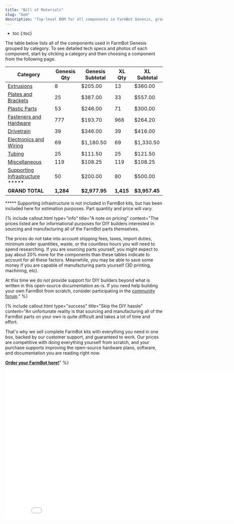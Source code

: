 ```yaml
---
title: "Bill of Materials"
slug: "bom"
description: "Top-level BOM for all components in FarmBot Genesis, grouped by category. Visit [our shop](http://shop.farm.bot) to purchase parts."
---
```


* toc
{:toc}

The table below lists all of the components used in FarmBot Genesis grouped by category. To see detailed tech specs and photos of each component, start by clicking a category and then choosing a component from the following page.

|Category                      |Genesis Qty                   |Genesis Subtotal              |XL Qty                        |XL Subtotal                   |
|------------------------------|------------------------------|------------------------------|------------------------------|------------------------------|
|[Extrusions](bom/extrusions.md)  |8                             |$205.00                       |13                            |$360.00
|[Plates and Brackets](bom/plates-and-brackets.md)|25                            |$387.00                       |33                            |$557.00
|[Plastic Parts](bom/plastic-parts.md)|53                            |$246.00                       |71                            |$300.00
|[Fasteners and Hardware](bom/fasteners-and-hardware.md)|777                           |$193.70                       |966                           |$264.20
|[Drivetrain](bom/drivetrain.md)  |39                            |$346.00                       |39                            |$416.00
|[Electronics and Wiring](bom/electronics-and-wiring.md)|69                            |$1,180.50                     |69                            |$1,330.50
|[Tubing](bom/tubing.md)          |25                            |$111.50                       |25                            |$121.50
|[Miscellaneous](bom/miscellaneous.md)|119                           |$108.25                       |119                           |$108.25
|[Supporting Infrastructure](../FarmBot-Genesis-V1.4/supporting-infrastructure/building-a-raised-bed.md) *****|50                            |$200.00                       |80                            |$500.00
|**GRAND TOTAL**               |**1,284**                     |**$2,977.95**                 |**1,415**                     |**$3,957.45**

***** Supporting infrastructure is not included in FarmBot kits, but has been included here for estimation purposes. Part quantity and price will vary.

{%
include callout.html
type="info"
title="A note on pricing"
content="The prices listed are for informational purposes for DIY builders interested in sourcing and manufacturing all of the FarmBot parts themselves.

The prices do not take into account shipping fees, taxes, import duties, minimum order quantities, waste, or the countless hours you will need to spend researching. If you are sourcing parts yourself, you might expect to pay about 20% more for the components than these tables indicate to account for all these factors. Meanwhile, you may be able to save some money if you are capable of manufacturing parts yourself (3D printing, machining, etc).

At this time we do not provide support for DIY builders beyond what is written in this open-source documentation as-is. If you need help building your own FarmBot from scratch, consider participating in the [community forum](https://forum.farmbot.org)."
%}



{%
include callout.html
type="success"
title="Skip the DIY hassle"
content="An unfortunate reality is that sourcing and manufacturing all of the FarmBot parts on your own is quite difficult and takes a lot of time and effort.

That's why we sell complete FarmBot kits with everything you need in one box, backed by our customer support, and guaranteed to work. Our prices are competitive with doing everything yourself from scratch, and your purchase supports improving the open-source hardware plans, software, and documentation you are reading right now.

**[Order your FarmBot here!](http://buy.farm.bot)**"
%}



<iframe class="embedly-embed" src="//cdn.embedly.com/widgets/media.html?src=https%3A%2F%2Fwww.youtube.com%2Fembed%2F_jw98qozK4s%3Ffeature%3Doembed&url=http%3A%2F%2Fwww.youtube.com%2Fwatch%3Fv%3D_jw98qozK4s&image=https%3A%2F%2Fi.ytimg.com%2Fvi%2F_jw98qozK4s%2Fhqdefault.jpg&key=02466f963b9b4bb8845a05b53d3235d7&type=text%2Fhtml&schema=youtube" width="854" height="480" scrolling="no" frameborder="0" allowfullscreen></iframe>

